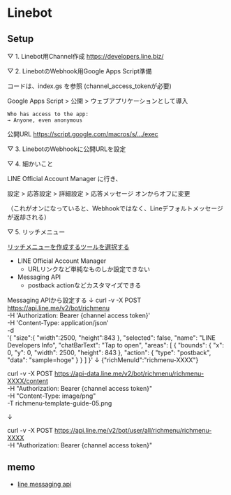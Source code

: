 # Linebot

## Setup

▽ 1. Linebot用Channel作成
https://developers.line.biz/

▽ 2. LinebotのWebhook用Google Apps Script準備

コードは、index.gs を参照 (channel_access_tokenが必要)

Google Apps Script > 公開 > ウェブアプリケーションとして導入

```
Who has access to the app:
→ Anyone, even anonymous 
```

公開URL
https://script.google.com/macros/s/.../exec

▽ 3. LinebotのWebhookに公開URLを設定

▽ 4. 細かいこと

LINE Official Account Manager に行き、

設定 > 応答設定 > 詳細設定 > 応答メッセージ
オンからオフに変更

（これがオンになっていると、Webhookではなく、Lineデフォルトメッセージが返却される）

▽ 5. リッチメニュー

[リッチメニューを作成するツールを選択する](https://developers.line.biz/ja/docs/messaging-api/using-rich-menus/#%E3%81%AF%E3%81%98%E3%82%81%E3%81%AB)

* LINE Official Account Manager
  * URLリンクなど単純なものしか設定できない
* Messaging API
  * postback actionなどカスタマイズできる

Messaging APIから設定する ↓
curl -v -X POST https://api.line.me/v2/bot/richmenu \
-H 'Authorization: Bearer {channel access token}' \
-H 'Content-Type: application/json' \
-d \
'{
  "size":{
      "width":2500,
      "height":843
  },
  "selected": false,
  "name": "LINE Developers Info",
  "chatBarText": "Tap to open",
  "areas": [
      {
          "bounds": {
              "x": 0,
              "y": 0,
              "width": 2500,
              "height": 843
          },
          "action": {
               "type": "postback",
               "data": "sample=hoge"
           }
      }
  ]
}'
↓
{"richMenuId":"richmenu-XXXX"}

curl -v -X POST https://api-data.line.me/v2/bot/richmenu/richmenu-XXXX/content \
-H "Authorization: Bearer {channel access token}" \
-H "Content-Type: image/png" \
-T richmenu-template-guide-05.png

↓

curl -v -X POST https://api.line.me/v2/bot/user/all/richmenu/richmenu-XXXX \
-H "Authorization: Bearer {channel access token}"

## memo

* [line messaging api](https://developers.line.biz/ja/reference/messaging-api/)
